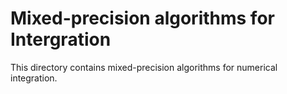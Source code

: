 # Mixed-precision algorithms for Intergration

This directory contains mixed-precision algorithms for numerical integration.
